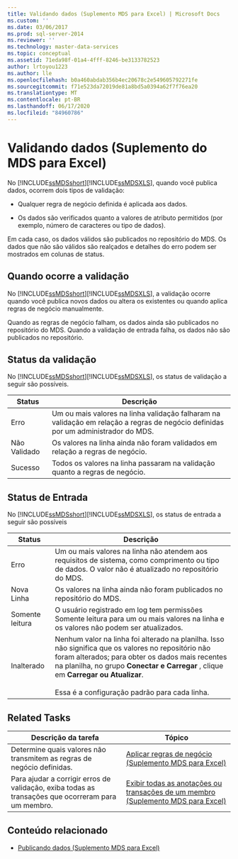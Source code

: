 ```yaml
---
title: Validando dados (Suplemento MDS para Excel) | Microsoft Docs
ms.custom: ''
ms.date: 03/06/2017
ms.prod: sql-server-2014
ms.reviewer: ''
ms.technology: master-data-services
ms.topic: conceptual
ms.assetid: 71eda98f-01a4-4fff-8246-be3133782523
author: lrtoyou1223
ms.author: lle
ms.openlocfilehash: b0a460abdab356b4ec20678c2e549605792271fe
ms.sourcegitcommit: f71e523da72019de81a8bd5a0394a62f7f76ea20
ms.translationtype: MT
ms.contentlocale: pt-BR
ms.lasthandoff: 06/17/2020
ms.locfileid: "84960786"
---
```

# <a name="validating-data-mds-add-in-for-excel"></a>Validando dados (Suplemento do MDS para Excel)
  No [!INCLUDE[ssMDSshort](../../includes/ssmdsshort-md.md)][!INCLUDE[ssMDSXLS](../../includes/ssmdsxls-md.md)], quando você publica dados, ocorrem dois tipos de validação:  
  
-   Qualquer regra de negócio definida é aplicada aos dados.  
  
-   Os dados são verificados quanto a valores de atributo permitidos (por exemplo, número de caracteres ou tipo de dados).  
  
 Em cada caso, os dados válidos são publicados no repositório do MDS. Os dados que não são válidos são realçados e detalhes do erro podem ser mostrados em colunas de status.  
  
## <a name="when-validation-occurs"></a>Quando ocorre a validação  
 No [!INCLUDE[ssMDSshort](../../includes/ssmdsshort-md.md)][!INCLUDE[ssMDSXLS](../../includes/ssmdsxls-md.md)], a validação ocorre quando você publica novos dados ou altera os existentes ou quando aplica regras de negócio manualmente.  
  
 Quando as regras de negócio falham, os dados ainda são publicados no repositório do MDS. Quando a validação de entrada falha, os dados não são publicados no repositório.  
  
## <a name="validation-statuses"></a>Status da validação  
 No [!INCLUDE[ssMDSshort](../../includes/ssmdsshort-md.md)][!INCLUDE[ssMDSXLS](../../includes/ssmdsxls-md.md)], os status de validação a seguir são possíveis.  
  
|Status|Descrição|  
|------------|-----------------|  
|Erro|Um ou mais valores na linha validação falharam na validação em relação a regras de negócio definidas por um administrador do MDS.|  
|Não Validado|Os valores na linha ainda não foram validados em relação a regras de negócio.|  
|Sucesso|Todos os valores na linha passaram na validação quanto a regras de negócio.|  
  
## <a name="input-statuses"></a>Status de Entrada  
 No [!INCLUDE[ssMDSshort](../../includes/ssmdsshort-md.md)][!INCLUDE[ssMDSXLS](../../includes/ssmdsxls-md.md)], os status de entrada a seguir são possíveis  
  
|Status|Descrição|  
|------------|-----------------|  
|Erro|Um ou mais valores na linha não atendem aos requisitos de sistema, como comprimento ou tipo de dados. O valor não é atualizado no repositório do MDS.|  
|Nova Linha|Os valores na linha ainda não foram publicados no repositório do MDS.|  
|Somente leitura|O usuário registrado em log tem permissões Somente leitura para um ou mais valores na linha e os valores não podem ser atualizados.|  
|Inalterado|Nenhum valor na linha foi alterado na planilha. Isso não significa que os valores no repositório não foram alterados; para obter os dados mais recentes na planilha, no grupo **Conectar e Carregar** , clique em **Carregar ou Atualizar**.<br /><br /> Essa é a configuração padrão para cada linha.|  
  
## <a name="related-tasks"></a>Related Tasks  
  
|Descrição da tarefa|Tópico|  
|----------------------|-----------|  
|Determine quais valores não transmitem as regras de negócio definidas.|[Aplicar regras de negócio &#40;Suplemento MDS para Excel&#41;](apply-business-rules-mds-add-in-for-excel.md)|  
|Para ajudar a corrigir erros de validação, exiba todas as transações que ocorreram para um membro.|[Exibir todas as anotações ou transações de um membro &#40;Suplemento MDS para Excel&#41;](view-all-annotations-or-transactions-for-a-member-mds-add-in-for-excel.md)|  
  
## <a name="related-content"></a>Conteúdo relacionado  
  
-   [Publicando dados &#40;Suplemento MDS para Excel&#41;](overview-importing-data-from-excel-mds-add-in-for-excel.md)  
  
  
